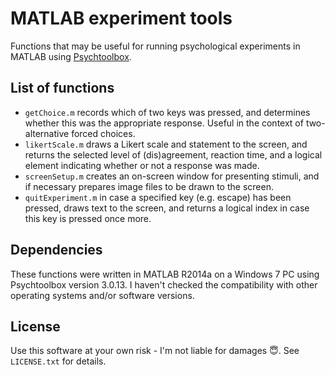 # MATLAB experiment tools
Functions that may be useful for running psychological experiments in MATLAB using [Psychtoolbox](http://psychtoolbox.org).

## List of functions
* `getChoice.m` records which of two keys was pressed, and determines whether this was the appropriate response. Useful in the context of two-alternative forced choices.
* `likertScale.m` draws a Likert scale and statement to the screen, and returns the selected level of (dis)agreement, reaction time, and a logical element indicating whether or not a response was made.
* `screenSetup.m` creates an on-screen window for presenting stimuli, and if necessary prepares image files to be drawn to the screen.
* `quitExperiment.m` in case a specified key (e.g. escape) has been pressed, draws text to the screen, and returns a logical index in case this key is pressed once more.

## Dependencies
These functions were written in MATLAB R2014a on a Windows 7 PC using Psychtoolbox version 3.0.13. I haven't checked the compatibility with other operating systems and/or software versions.

## License
Use this software at your own risk - I'm not liable for damages :innocent:. See `LICENSE.txt` for details.
